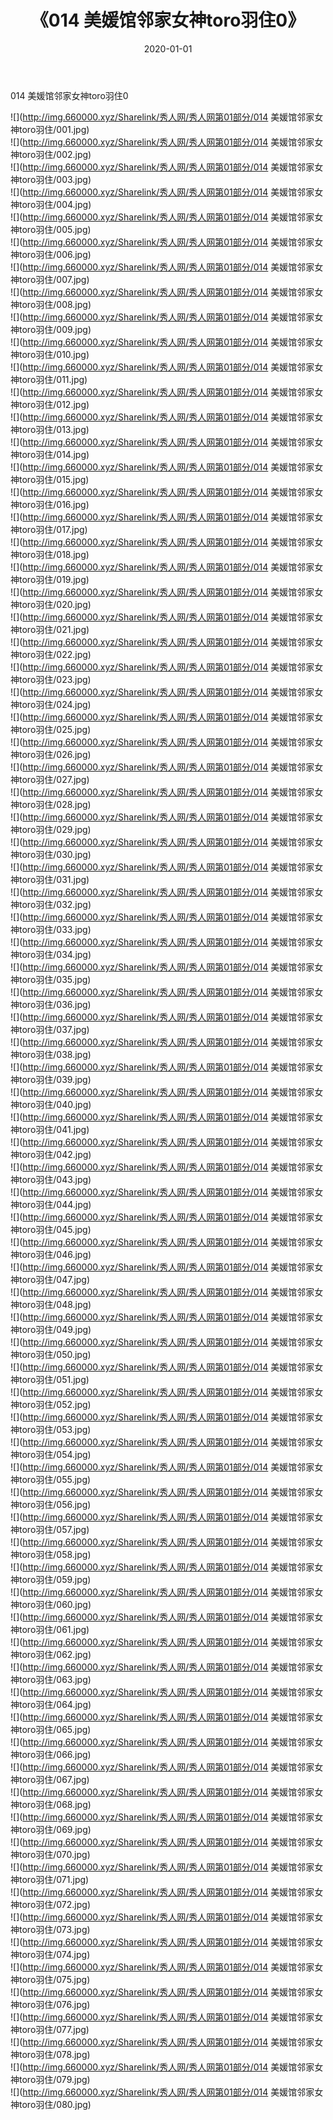 ﻿---
layout: post
title:  《014 美媛馆邻家女神toro羽住0》
date:   2020-01-01
img: http://img.660000.xyz/Sharelink/秀人网/秀人网第01部分/014 美媛馆邻家女神toro羽住0/000.jpg
categories: [美女, 清纯, 唯美]
---

014 美媛馆邻家女神toro羽住0

  ![](http://img.660000.xyz/Sharelink/秀人网/秀人网第01部分/014 美媛馆邻家女神toro羽住/001.jpg) <br> ![](http://img.660000.xyz/Sharelink/秀人网/秀人网第01部分/014 美媛馆邻家女神toro羽住/002.jpg) <br> ![](http://img.660000.xyz/Sharelink/秀人网/秀人网第01部分/014 美媛馆邻家女神toro羽住/003.jpg) <br> ![](http://img.660000.xyz/Sharelink/秀人网/秀人网第01部分/014 美媛馆邻家女神toro羽住/004.jpg) <br> ![](http://img.660000.xyz/Sharelink/秀人网/秀人网第01部分/014 美媛馆邻家女神toro羽住/005.jpg) <br> ![](http://img.660000.xyz/Sharelink/秀人网/秀人网第01部分/014 美媛馆邻家女神toro羽住/006.jpg) <br> ![](http://img.660000.xyz/Sharelink/秀人网/秀人网第01部分/014 美媛馆邻家女神toro羽住/007.jpg) <br> ![](http://img.660000.xyz/Sharelink/秀人网/秀人网第01部分/014 美媛馆邻家女神toro羽住/008.jpg) <br> ![](http://img.660000.xyz/Sharelink/秀人网/秀人网第01部分/014 美媛馆邻家女神toro羽住/009.jpg) <br> ![](http://img.660000.xyz/Sharelink/秀人网/秀人网第01部分/014 美媛馆邻家女神toro羽住/010.jpg) <br> ![](http://img.660000.xyz/Sharelink/秀人网/秀人网第01部分/014 美媛馆邻家女神toro羽住/011.jpg) <br> ![](http://img.660000.xyz/Sharelink/秀人网/秀人网第01部分/014 美媛馆邻家女神toro羽住/012.jpg) <br> ![](http://img.660000.xyz/Sharelink/秀人网/秀人网第01部分/014 美媛馆邻家女神toro羽住/013.jpg) <br> ![](http://img.660000.xyz/Sharelink/秀人网/秀人网第01部分/014 美媛馆邻家女神toro羽住/014.jpg) <br> ![](http://img.660000.xyz/Sharelink/秀人网/秀人网第01部分/014 美媛馆邻家女神toro羽住/015.jpg) <br> ![](http://img.660000.xyz/Sharelink/秀人网/秀人网第01部分/014 美媛馆邻家女神toro羽住/016.jpg) <br> ![](http://img.660000.xyz/Sharelink/秀人网/秀人网第01部分/014 美媛馆邻家女神toro羽住/017.jpg) <br> ![](http://img.660000.xyz/Sharelink/秀人网/秀人网第01部分/014 美媛馆邻家女神toro羽住/018.jpg) <br> ![](http://img.660000.xyz/Sharelink/秀人网/秀人网第01部分/014 美媛馆邻家女神toro羽住/019.jpg) <br> ![](http://img.660000.xyz/Sharelink/秀人网/秀人网第01部分/014 美媛馆邻家女神toro羽住/020.jpg) <br> ![](http://img.660000.xyz/Sharelink/秀人网/秀人网第01部分/014 美媛馆邻家女神toro羽住/021.jpg) <br> ![](http://img.660000.xyz/Sharelink/秀人网/秀人网第01部分/014 美媛馆邻家女神toro羽住/022.jpg) <br> ![](http://img.660000.xyz/Sharelink/秀人网/秀人网第01部分/014 美媛馆邻家女神toro羽住/023.jpg) <br> ![](http://img.660000.xyz/Sharelink/秀人网/秀人网第01部分/014 美媛馆邻家女神toro羽住/024.jpg) <br> ![](http://img.660000.xyz/Sharelink/秀人网/秀人网第01部分/014 美媛馆邻家女神toro羽住/025.jpg) <br> ![](http://img.660000.xyz/Sharelink/秀人网/秀人网第01部分/014 美媛馆邻家女神toro羽住/026.jpg) <br> ![](http://img.660000.xyz/Sharelink/秀人网/秀人网第01部分/014 美媛馆邻家女神toro羽住/027.jpg) <br> ![](http://img.660000.xyz/Sharelink/秀人网/秀人网第01部分/014 美媛馆邻家女神toro羽住/028.jpg) <br> ![](http://img.660000.xyz/Sharelink/秀人网/秀人网第01部分/014 美媛馆邻家女神toro羽住/029.jpg) <br> ![](http://img.660000.xyz/Sharelink/秀人网/秀人网第01部分/014 美媛馆邻家女神toro羽住/030.jpg) <br> ![](http://img.660000.xyz/Sharelink/秀人网/秀人网第01部分/014 美媛馆邻家女神toro羽住/031.jpg) <br> ![](http://img.660000.xyz/Sharelink/秀人网/秀人网第01部分/014 美媛馆邻家女神toro羽住/032.jpg) <br> ![](http://img.660000.xyz/Sharelink/秀人网/秀人网第01部分/014 美媛馆邻家女神toro羽住/033.jpg) <br> ![](http://img.660000.xyz/Sharelink/秀人网/秀人网第01部分/014 美媛馆邻家女神toro羽住/034.jpg) <br> ![](http://img.660000.xyz/Sharelink/秀人网/秀人网第01部分/014 美媛馆邻家女神toro羽住/035.jpg) <br> ![](http://img.660000.xyz/Sharelink/秀人网/秀人网第01部分/014 美媛馆邻家女神toro羽住/036.jpg) <br> ![](http://img.660000.xyz/Sharelink/秀人网/秀人网第01部分/014 美媛馆邻家女神toro羽住/037.jpg) <br> ![](http://img.660000.xyz/Sharelink/秀人网/秀人网第01部分/014 美媛馆邻家女神toro羽住/038.jpg) <br> ![](http://img.660000.xyz/Sharelink/秀人网/秀人网第01部分/014 美媛馆邻家女神toro羽住/039.jpg) <br> ![](http://img.660000.xyz/Sharelink/秀人网/秀人网第01部分/014 美媛馆邻家女神toro羽住/040.jpg) <br> ![](http://img.660000.xyz/Sharelink/秀人网/秀人网第01部分/014 美媛馆邻家女神toro羽住/041.jpg) <br> ![](http://img.660000.xyz/Sharelink/秀人网/秀人网第01部分/014 美媛馆邻家女神toro羽住/042.jpg) <br> ![](http://img.660000.xyz/Sharelink/秀人网/秀人网第01部分/014 美媛馆邻家女神toro羽住/043.jpg) <br> ![](http://img.660000.xyz/Sharelink/秀人网/秀人网第01部分/014 美媛馆邻家女神toro羽住/044.jpg) <br> ![](http://img.660000.xyz/Sharelink/秀人网/秀人网第01部分/014 美媛馆邻家女神toro羽住/045.jpg) <br> ![](http://img.660000.xyz/Sharelink/秀人网/秀人网第01部分/014 美媛馆邻家女神toro羽住/046.jpg) <br> ![](http://img.660000.xyz/Sharelink/秀人网/秀人网第01部分/014 美媛馆邻家女神toro羽住/047.jpg) <br> ![](http://img.660000.xyz/Sharelink/秀人网/秀人网第01部分/014 美媛馆邻家女神toro羽住/048.jpg) <br> ![](http://img.660000.xyz/Sharelink/秀人网/秀人网第01部分/014 美媛馆邻家女神toro羽住/049.jpg) <br> ![](http://img.660000.xyz/Sharelink/秀人网/秀人网第01部分/014 美媛馆邻家女神toro羽住/050.jpg) <br> ![](http://img.660000.xyz/Sharelink/秀人网/秀人网第01部分/014 美媛馆邻家女神toro羽住/051.jpg) <br> ![](http://img.660000.xyz/Sharelink/秀人网/秀人网第01部分/014 美媛馆邻家女神toro羽住/052.jpg) <br> ![](http://img.660000.xyz/Sharelink/秀人网/秀人网第01部分/014 美媛馆邻家女神toro羽住/053.jpg) <br> ![](http://img.660000.xyz/Sharelink/秀人网/秀人网第01部分/014 美媛馆邻家女神toro羽住/054.jpg) <br> ![](http://img.660000.xyz/Sharelink/秀人网/秀人网第01部分/014 美媛馆邻家女神toro羽住/055.jpg) <br> ![](http://img.660000.xyz/Sharelink/秀人网/秀人网第01部分/014 美媛馆邻家女神toro羽住/056.jpg) <br> ![](http://img.660000.xyz/Sharelink/秀人网/秀人网第01部分/014 美媛馆邻家女神toro羽住/057.jpg) <br> ![](http://img.660000.xyz/Sharelink/秀人网/秀人网第01部分/014 美媛馆邻家女神toro羽住/058.jpg) <br> ![](http://img.660000.xyz/Sharelink/秀人网/秀人网第01部分/014 美媛馆邻家女神toro羽住/059.jpg) <br> ![](http://img.660000.xyz/Sharelink/秀人网/秀人网第01部分/014 美媛馆邻家女神toro羽住/060.jpg) <br> ![](http://img.660000.xyz/Sharelink/秀人网/秀人网第01部分/014 美媛馆邻家女神toro羽住/061.jpg) <br> ![](http://img.660000.xyz/Sharelink/秀人网/秀人网第01部分/014 美媛馆邻家女神toro羽住/062.jpg) <br> ![](http://img.660000.xyz/Sharelink/秀人网/秀人网第01部分/014 美媛馆邻家女神toro羽住/063.jpg) <br> ![](http://img.660000.xyz/Sharelink/秀人网/秀人网第01部分/014 美媛馆邻家女神toro羽住/064.jpg) <br> ![](http://img.660000.xyz/Sharelink/秀人网/秀人网第01部分/014 美媛馆邻家女神toro羽住/065.jpg) <br> ![](http://img.660000.xyz/Sharelink/秀人网/秀人网第01部分/014 美媛馆邻家女神toro羽住/066.jpg) <br> ![](http://img.660000.xyz/Sharelink/秀人网/秀人网第01部分/014 美媛馆邻家女神toro羽住/067.jpg) <br> ![](http://img.660000.xyz/Sharelink/秀人网/秀人网第01部分/014 美媛馆邻家女神toro羽住/068.jpg) <br> ![](http://img.660000.xyz/Sharelink/秀人网/秀人网第01部分/014 美媛馆邻家女神toro羽住/069.jpg) <br> ![](http://img.660000.xyz/Sharelink/秀人网/秀人网第01部分/014 美媛馆邻家女神toro羽住/070.jpg) <br> ![](http://img.660000.xyz/Sharelink/秀人网/秀人网第01部分/014 美媛馆邻家女神toro羽住/071.jpg) <br> ![](http://img.660000.xyz/Sharelink/秀人网/秀人网第01部分/014 美媛馆邻家女神toro羽住/072.jpg) <br> ![](http://img.660000.xyz/Sharelink/秀人网/秀人网第01部分/014 美媛馆邻家女神toro羽住/073.jpg) <br> ![](http://img.660000.xyz/Sharelink/秀人网/秀人网第01部分/014 美媛馆邻家女神toro羽住/074.jpg) <br> ![](http://img.660000.xyz/Sharelink/秀人网/秀人网第01部分/014 美媛馆邻家女神toro羽住/075.jpg) <br> ![](http://img.660000.xyz/Sharelink/秀人网/秀人网第01部分/014 美媛馆邻家女神toro羽住/076.jpg) <br> ![](http://img.660000.xyz/Sharelink/秀人网/秀人网第01部分/014 美媛馆邻家女神toro羽住/077.jpg) <br> ![](http://img.660000.xyz/Sharelink/秀人网/秀人网第01部分/014 美媛馆邻家女神toro羽住/078.jpg) <br> ![](http://img.660000.xyz/Sharelink/秀人网/秀人网第01部分/014 美媛馆邻家女神toro羽住/079.jpg) <br> ![](http://img.660000.xyz/Sharelink/秀人网/秀人网第01部分/014 美媛馆邻家女神toro羽住/080.jpg) <br>
